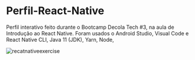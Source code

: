 # Perfil-React-Native

Perfil interativo feito durante o Bootcamp Decola Tech #3, na aula de Introdução ao React Native.
Foram usados o Android Studio, Visual Code e React Native CLI, Java 11 (JDK), Yarn, Node, 

![recatnativeexercise](https://user-images.githubusercontent.com/86447935/174454932-77403d7e-41d7-4b75-aa8a-cf10401dba76.png)
